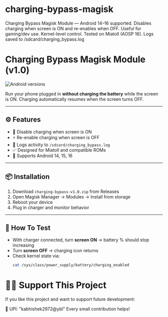 # charging-bypass-magisk
Charging Bypass Magisk Module — Android 14–16 supported. Disables charging when screen is ON and re-enables when OFF. Useful for gaming/dev use. Kernel-level control. Tested on Miatoll (AOSP 16). Logs saved to /sdcard/charging_bypass.log


# Charging Bypass Magisk Module (v1.0)

![Android versions](https://img.shields.io/badge/Android-14%20%7C%2015%20%7C%2016-brightgreen)

Run your phone plugged in **without charging the battery** while the screen is ON. Charging automatically resumes when the screen turns OFF.

---

## ⚙️ Features
- 🔌 Disable charging when screen is ON  
- ⚡ Re-enable charging when screen is OFF  
- 🧾 Logs activity to `/sdcard/charging_bypass.log`  
- ✅ Designed for Miatoll and compatible ROMs  
- 📲 Supports Android 14, 15, 16

---

## 📦 Installation
1. Download `charging-bypass-v1.0.zip` from Releases  
2. Open Magisk Manager → Modules → Install from storage  
3. Reboot your device  
4. Plug in charger and monitor behavior

---

## 🧪 How To Test
- With charger connected, turn **screen ON** → battery % should stop increasing  
- Turn **screen OFF** → charging icon returns  
- Check kernel state via:
  ```bash
  cat /sys/class/power_supply/battery/charging_enabled
# 🥳😜 Support This Project

If you like this project and want to support future development:

📲 UPI: "kabhishek2972@ybl"
Every small contribution helps!

